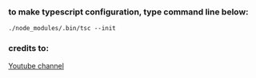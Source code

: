 ### to make typescript configuration, type command line below:
```
./node_modules/.bin/tsc --init
```

### credits to:
[Youtube channel](https://www.youtube.com/playlist?list=PLnQvfeVegcJZHhImGvDpnp0P725Ykx4Qt)